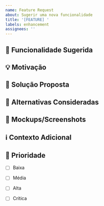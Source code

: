 ```yaml
---
name: Feature Request
about: Sugerir uma nova funcionalidade
title: '[FEATURE] '
labels: enhancement
assignees: ''
---
```


## 🚀 Funcionalidade Sugerida
<!-- Descrição clara e concisa da funcionalidade desejada -->

## 💡 Motivação
<!-- Por que essa funcionalidade é necessária? Qual problema ela resolve? -->

## 📝 Solução Proposta
<!-- Descreva como você imagina que a funcionalidade deveria funcionar -->

## 🔄 Alternativas Consideradas
<!-- Descreva alternativas que você considerou -->

## 📸 Mockups/Screenshots
<!-- Se aplicável, adicione mockups ou screenshots de referência -->

## ℹ️ Contexto Adicional
<!-- Qualquer outra informação relevante -->

## 🎯 Prioridade
<!-- Marque com X -->
- [ ] Baixa
- [ ] Média
- [ ] Alta
- [ ] Crítica

